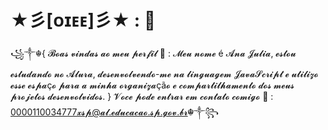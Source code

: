 # ★彡[ᴏɪᴇᴇ]彡★ : 👋

꧁༒☬{ 𝓑𝓸𝓪𝓼 𝓿𝓲𝓷𝓭𝓪𝓼 𝓪𝓸 𝓶𝓮𝓾 𝓹𝓮𝓻𝓯𝓲𝓵 💖 : 𝓜𝓮𝓾 𝓷𝓸𝓶𝓮 é 𝓐𝓷𝓪 𝓙𝓾𝓵𝓲𝓪, 𝓮𝓼𝓽𝓸𝓾 𝓮𝓼𝓽𝓾𝓭𝓪𝓷𝓭𝓸 𝓷𝓸 𝓐𝓵𝓾𝓻𝓪, 𝓭𝓮𝓼𝓮𝓷𝓿𝓸𝓵𝓿𝓮𝓷𝓭𝓸-𝓶𝓮 𝓷𝓪 𝓵𝓲𝓷𝓰𝓾𝓪𝓰𝓮𝓶 𝓙𝓪𝓿𝓪𝓢𝓬𝓻𝓲𝓹𝓽 𝓮 𝓾𝓽𝓲𝓵𝓲𝔃𝓸 𝓮𝓼𝓼𝓮 𝓮𝓼𝓹𝓪ç𝓸 𝓹𝓪𝓻𝓪 𝓪 𝓶𝓲𝓷𝓱𝓪 𝓸𝓻𝓰𝓪𝓷𝓲𝔃𝓪çã𝓸 𝓮 𝓬𝓸𝓶𝓹𝓪𝓻𝓽𝓲𝓵𝓱𝓪𝓶𝓮𝓷𝓽𝓸 𝓭𝓸𝓼 𝓶𝓮𝓾𝓼 𝓹𝓻𝓸𝓳𝓮𝓽𝓸𝓼 𝓭𝓮𝓼𝓮𝓷𝓿𝓸𝓵𝓿𝓲𝓭𝓸𝓼. }
𝓥𝓸𝓬𝓮 𝓹𝓸𝓭𝓮 𝓮𝓷𝓽𝓻𝓪𝓻 𝓮𝓶 𝓬𝓸𝓷𝓽𝓪𝓽𝓸 𝓬𝓸𝓶𝓲𝓰𝓸 🍠 :
0000110034777𝔁𝓼𝓹@𝓪𝓵.𝓮𝓭𝓾𝓬𝓪𝓬𝓪𝓸.𝓼𝓹.𝓰𝓸𝓿.𝓫𝓻☬༒꧂
